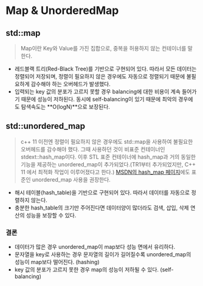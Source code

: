 # Map & UnorderedMap

## std::map

> Map이란 Key와 Value를 가진 집합으로, 중복을 허용하지 않는 컨테이너를 말한다.

- 레드블랙 트리(Red-Black Tree)를 기반으로 구현되어 있다. 따라서 모든 데이터는 정렬되어 저장되며, 정렬이 필요하지 않은 경우에도 자동으로 정렬되기 때문에 불필요하게 감수해야 하는 오버헤드가 발생했다.
- 입력되는 key 값의 분포가 고르지 못할 경우 balancing에 대한 비용이 계속 들어가기 때문에 성능이 저하된다. 동시에 self-balancing이 있기 때문에 최악의 경우에도 탐색속도는 **O(logN)**으로 보장된다.

## std::unordered_map

> c++ 11 이전엔 정렬이 필요하지 않은 경우에도 std::map을 사용하여 불필요한 오버헤드를 감수해야 했다. 그때 사용하던 것이 비표준 컨테이너인 stdext::hash_map이다. 이후 STL 표준 컨테이너에 hash_map과 거의 동일한 기능을 제공하는 unordered_map이 추가되었다.(TR1부터 추가되었지만, C++ 11 에서 최적화 작업이 이루어졌다고 한다.) [MSDN의 hash_map 페이지](https://docs.microsoft.com/ko-kr/cpp/standard-library/hash-map-class?view=msvc-160)에도 표준인 unordered_map 사용을 권장한다.

- 해시 테이블(hash_table)을 기반으로 구현되어 있다. 따라서 데이터를 자동으로 정렬하지 않는다.
- 충분한 hash_table의 크기만 주어진다면 데이터양이 많더라도 검색, 삽입, 삭제 연산의 성능을 보장할 수 있다.

### 결론

- 데이터가 많은 경우 unordered_map이 map보다 성능 면에서 유리하다.
- 문자열을 key로 사용하는 경우 문자열의 길이가 길어질수록 unordered_map의 성능이 map보다 떨어진다. (hashing)
- key 값의 분포가 고르지 못한 경우 map의 성능이 저하될 수 있다. (self-balancing)
